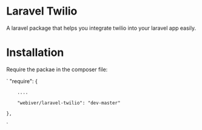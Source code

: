 # Laravel Twilio #
A laravel package that helps you integrate twilio into your laravel app easily.

# Installation #
Require the packae in the composer file:

`
    "require": {

        ....
        
        "webiver/laravel-twilio": "dev-master"

    },
`
